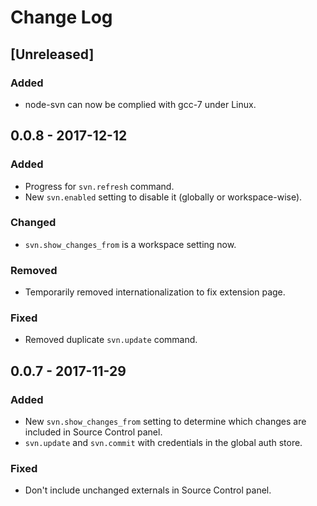 # Change Log

## [Unreleased]

### Added
- node-svn can now be complied with gcc-7 under Linux.

## 0.0.8 - 2017-12-12

### Added
- Progress for `svn.refresh` command.
- New `svn.enabled` setting to disable it (globally or workspace-wise).

### Changed
- `svn.show_changes_from` is a workspace setting now.

### Removed
- Temporarily removed internationalization to fix extension page.

### Fixed
- Removed duplicate `svn.update` command.

## 0.0.7 - 2017-11-29
### Added

- New `svn.show_changes_from` setting to determine which changes are included in Source Control panel.
- `svn.update` and `svn.commit` with credentials in the global auth store.

### Fixed
- Don't include unchanged externals in Source Control panel.
